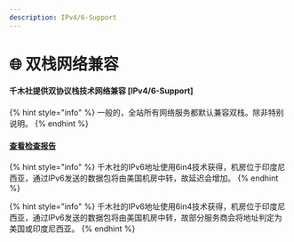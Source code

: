 ```yaml
---
description: IPv4/6-Support
---
```


# 🌐 双栈网络兼容

#### 千木社提供双协议栈技术网络兼容 \[IPv4/6-Support]

{% hint style="info" %}
一般的，全站所有网络服务都默认兼容双栈。除非特别说明。
{% endhint %}

#### [查看检查报告](https://sqs.senki.top/ipv6)

{% hint style="info" %}
千木社的IPv6地址使用6in4技术获得，机房位于印度尼西亚，通过IPv6发送的数据包将由美国机房中转，故延迟会增加。
{% endhint %}

{% hint style="info" %}
千木社的IPv6地址使用6in4技术获得，机房位于印度尼西亚，通过IPv6发送的数据包将由美国机房中转，故部分服务商会将地址判定为美国或印度尼西亚。
{% endhint %}
